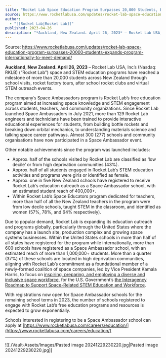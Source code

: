 ```yaml
---
title: "Rocket Lab Space Education Program Surpasses 20,000 Students, Expands Program Internationally to Meet Demand "
source: https://www.rocketlabusa.com/updates/rocket-lab-space-education-program-surpasses-20000-students-expands-program-internationally-to-meet-demand/
author:
  - "[[Rocket Lab|Rocket Lab]]"
published: 2023-04-26
description: "*Auckland, New Zealand. April 26, 2023* – Rocket Lab USA, Inc’s (Nasdaq: RKLB) (“Rocket Lab”) space and STEM education programs have reached a milestone of more than 20,000 students across New Zealand through school visits, rocket factory tours, after school rocket clubs and virtual STEM outreach events."
---
```


Source: https://www.rocketlabusa.com/updates/rocket-lab-space-education-program-surpasses-20000-students-expands-program-internationally-to-meet-demand/

**Auckland, New Zealand. April 26, 2023** – Rocket Lab USA, Inc’s (Nasdaq: RKLB) (“Rocket Lab”) space and STEM education programs have reached a milestone of more than 20,000 students across New Zealand through school visits, rocket factory tours, after school rocket clubs and virtual STEM outreach events. 

The company’s Space Ambassadors program is Rocket Lab’s free education program aimed at increasing space knowledge and STEM engagement across students, teachers, and community organizations. Since Rocket Lab launched Space Ambassadors in July 2021, more than 129 Rocket Lab engineers and technicians have been trained to provide interactive educational experiences for students, from building bottle rockets and breaking down orbital mechanics, to understanding materials science and talking space career pathways. Almost 300 (277) schools and community organisations have now participated in a Space Ambassador event. 

Other notable achievements since the program was launched includes: 

- Approx. half of the schools visited by Rocket Lab are classified as ‘low decile’ or from high deprivation communities (43%).
- Approx. half of all students engaged in Rocket Lab’s STEM education activities and programs were girls or identified as female.
- Approx. one in five New Zealand schools have registered to receive Rocket Lab’s education outreach as a Space Ambassador school, with an estimated student reach of 400,000+.
- Within Rocket Lab’s Space Educators program dedicated for teachers, more than half of all the New Zealand teachers in the program were from low decile schools, taught STEM in the classroom, and identified as women (57%, 78%, and 64% respectively).

Due to popular demand, Rocket Lab is expanding its education outreach and programs globally, particularly through the United States where the company has a launch site, production complex and growing space systems businesses. Within the United States schools in more than half of all states have registered for the program while internationally, more than 600 schools have registered as a Space Ambassador school, with an estimated reach of more than 1,000,000+ students. More than a quarter (37%) of these schools are located in high deprivation communities, aligning with Rocket Lab’s commitment as a foundational member of a newly-formed coalition of space companies, led by Vice President Kamala Harris, to focus on [inspiring, preparing, and employing a diverse and inclusive space workforce](https://www.whitehouse.gov/briefing-room/statements-releases/2022/09/09/fact-sheet-vice-president-harris-announces-commitments-to-inspire-prepare-and-employ-the-space-workforce/), for the U.S. Government’s [the Interagency Roadmap to Support Space-Related STEM Education and Workforce](https://whitehouse.us19.list-manage.com/track/click?u=0ae7f75ebacfaef55ba39fcdb&id=09053688eb&e=0ca263633c).

With registrations now open for Space Ambassador schools for the remaining school terms in 2023, the number of schools registered to engage with Rocket Lab’s free education programs and resources is expected to grow exponentially.

Schools interested in registering to be a Space Ambassador school can apply at [https://www.rocketlabusa.com/careers/education/](https://www.rocketlabusa.com/careers/education/)

---

![[./Vault-Assets/Images/Pasted image 20241229230220.jpg|Pasted image 20241229230220.jpg]]
